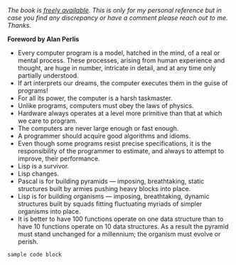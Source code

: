 _The book is [freely available](https://mitpress.mit.edu/sites/default/files/sicp/index.html).
This is only for my personal reference but in case you find any discrepancy or have a comment please reach out to me. Thanks._

**Foreword by Alan Perlis**
- Every computer program is a model, hatched in the mind, of a real or mental process. These processes, arising from human experience and thought, are huge in number, intricate in detail, and at any time only partially understood.
- If art interprets our dreams, the computer executes them in the guise of programs!
- For all its power, the computer is a harsh taskmaster.
- Unlike programs, computers must obey the laws of physics.
- Hardware always operates at a level more primitive than that at which we care to program.
- The computers are never large enough or fast enough.
- A programmer should acquire good algorithms and idioms.
- Even though some programs resist precise specifications, it is the responsibility of the programmer to estimate, and always to attempt to improve, their performance.
- Lisp is a survivor.
- Lisp changes.
- Pascal is for building pyramids — imposing, breathtaking, static structures built by armies pushing heavy blocks into place.
- Lisp is for building organisms — imposing, breathtaking, dynamic structures built by squads fitting fluctuating myriads of simpler organisms into place.
- It is better to have 100 functions operate on one data structure than to have 10 functions operate on 10 data structures. As a result the pyramid must stand unchanged for a millennium; the organism must evolve or perish.



```markdown
sample code block
```
